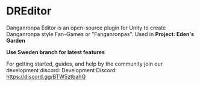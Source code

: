 # DREditor
Danganronpa Editor is an open-source plugin for Unity to create Danganronpa style Fan-Games or "Fanganronpas".
Used in **Project: Eden's Garden**

**Use Sweden branch for latest features**

For getting started, guides, and help by the community join our development discord:
Development Discord: https://discord.gg/BTW5ztbahQ
